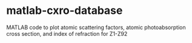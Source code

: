 # matlab-cxro-database
MATLAB code to plot atomic scattering factors, atomic photoabsorption cross section, and index of refraction for Z1-Z92

